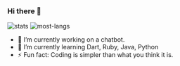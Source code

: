 ### Hi there 👋
![stats](https://github-readme-stats.vercel.app/api?username=purpshell&show_icons=true&hide_title=true&count_private=true&theme=radical)
![most-langs](https://github-readme-stats.vercel.app/api/top-langs/?username=purpshell&hide=javascript,html&theme=radical&layout=compact) 

- 🔭 I’m currently working on a chatbot.
- 🌱 I’m currently learning Dart, Ruby, Java, Python
- ⚡ Fun fact: Coding is simpler than what you think it is. 

